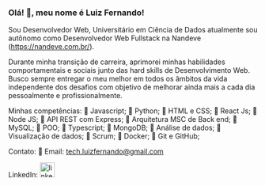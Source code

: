 ### Olá! 👋, meu nome é Luiz Fernando!

Sou Desenvolvedor Web, Universitário em Ciência de Dados atualmente sou autônomo como Desenvolvedor Web Fullstack na Nandeve (https://nandeve.com.br/).

Durante minha transição de carreira, aprimorei minhas habilidades comportamentais e sociais junto das hard skills de Desenvolvimento Web.
Busco sempre entregar o meu melhor em todos os âmbitos da vida independente dos desafios com objetivo de melhorar ainda mais a cada dia pessoalmente e profissionalmente.

Minhas competências:
🔹 Javascript;
🔹 Python;
🔹 HTML e CSS;
🔹 React Js;
🔹 Node JS;
🔹 API REST com Express;
🔹 Arquitetura MSC de Back end;
🔹 MySQL;
🔹 POO;
🔹 Typescript;
🔹 MongoDB;
🔹 Análise de dados;
🔹 Visualização de dados;
🔹 Scrum;
🔹 Docker;
🔹 Git e GitHub;

Contato:
🔸 Email: tech.luizfernando@gmail.com


LinkedIn: 
[<img src='https://cdn.icon-icons.com/icons2/99/PNG/512/linkedin_socialnetwork_17441.png' alt='linkedin' height='30'>](https://www.linkedin.com/in/nandorodrigues/)
